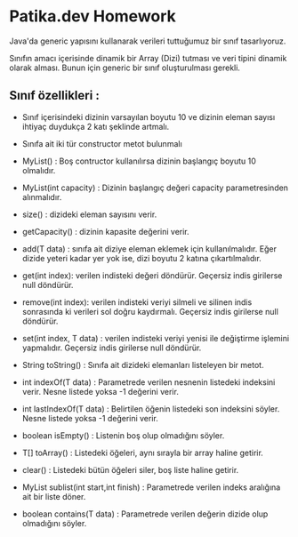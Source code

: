 # Patika.dev Homework
Java'da generic yapısını kullanarak verileri tuttuğumuz bir sınıf tasarlıyoruz.

Sınıfın amacı içerisinde dinamik bir Array (Dizi) tutması ve veri tipini dinamik olarak alması. Bunun için generic bir sınıf oluşturulması gerekli.

## Sınıf özellikleri :
* Sınıf içerisindeki dizinin varsayılan boyutu 10 ve dizinin eleman sayısı ihtiyaç duydukça 2 katı şeklinde artmalı.


* Sınıfa ait iki tür constructor metot bulunmalı


* MyList() : Boş contructor kullanılırsa dizinin başlangıç boyutu 10 olmalıdır.


* MyList(int capacity) : Dizinin başlangıç değeri capacity parametresinden alınmalıdır.


* size() : dizideki eleman sayısını verir.


* getCapacity() : dizinin kapasite değerini verir.


* add(T data) : sınıfa ait diziye eleman eklemek için kullanılmalıdır. Eğer dizide yeteri kadar yer yok ise, dizi boyutu 2 katına çıkartılmalıdır.
* get(int index): verilen indisteki değeri döndürür. Geçersiz indis girilerse null döndürür.


* remove(int index): verilen indisteki veriyi silmeli ve silinen indis sonrasında ki verileri sol doğru kaydırmalı. Geçersiz indis girilerse null döndürür.


* set(int index, T data) : verilen indisteki veriyi yenisi ile değiştirme işlemini yapmalıdır. Geçersiz indis girilerse null döndürür.


* String toString() : Sınıfa ait dizideki elemanları listeleyen bir metot.

* int indexOf(T data) : Parametrede verilen nesnenin listedeki indeksini verir. Nesne listede yoksa -1 değerini verir.


* int lastIndexOf(T data) : Belirtilen öğenin listedeki son indeksini söyler. Nesne listede yoksa -1 değerini verir.


* boolean isEmpty() : Listenin boş olup olmadığını söyler.


* T[] toArray() : Listedeki öğeleri, aynı sırayla bir array haline getirir.


* clear() : Listedeki bütün öğeleri siler, boş liste haline getirir.


* MyList<T> sublist(int start,int finish) : Parametrede verilen indeks aralığına ait bir liste döner.


* boolean contains(T data) : Parametrede verilen değerin dizide olup olmadığını söyler.